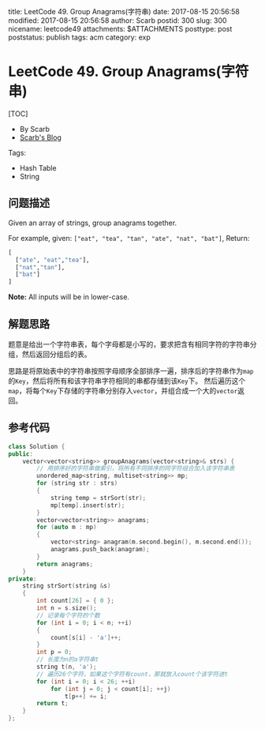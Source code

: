 title: LeetCode 49. Group Anagrams(字符串)
date: 2017-08-15 20:56:58
modified: 2017-08-15 20:56:58
author: Scarb
postid: 300
slug: 300
nicename: leetcode49
attachments: $ATTACHMENTS
posttype: post
poststatus: publish
tags: acm
category: exp

# LeetCode 49. Group Anagrams(字符串)
[TOC]

- By Scarb
- [Scarb's Blog](http://47.106.131.90/blog/uploads)

Tags:

- Hash Table
- String

## 问题描述

Given an array of strings, group anagrams together.

For example, given: `["eat", "tea", "tan", "ate", "nat", "bat"]`, 
Return:
```python
[
  ["ate", "eat","tea"],
  ["nat","tan"],
  ["bat"]
]
```
**Note:** All inputs will be in lower-case.

## 解题思路

题意是给出一个字符串表，每个字母都是小写的，要求把含有相同字符的字符串分组，然后返回分组后的表。

思路是将原始表中的字符串按照字母顺序全部排序一遍，排序后的字符串作为`map`的`Key`，然后将所有和该字符串字符相同的串都存储到该`Key`下。
然后遍历这个`map`，将每个`Key`下存储的字符串分别存入`vector`，并组合成一个大的`vector`返回。

## 参考代码
```C++
class Solution {
public:
	vector<vector<string>> groupAnagrams(vector<string>& strs) {
		// 用排序好的字符串做索引，将所有不同排序的同字符组合加入该字符串表
		unordered_map<string, multiset<string>> mp;
		for (string str : strs)
		{
			string temp = strSort(str);
			mp[temp].insert(str);
		}
		vector<vector<string>> anagrams;
		for (auto m : mp)
		{
			vector<string> anagram(m.second.begin(), m.second.end());
			anagrams.push_back(anagram);
		}
		return anagrams;
	}
private:
	string strSort(string &s)
	{
		int count[26] = { 0 };
		int n = s.size();
		// 记录每个字符的个数
		for (int i = 0; i < n; ++i)
		{
			count[s[i] - 'a']++;
		}
		int p = 0;
		// 长度为n的a字符串t
		string t(n, 'a');
		// 遍历26个字符，如果这个字符有count，那就放入count个该字符进t
		for (int i = 0; i < 26; ++i)
			for (int j = 0; j < count[i]; ++j)
				t[p++] += i;
		return t;
	}
};
```